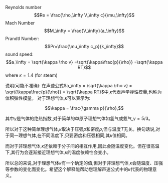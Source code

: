 Reynolds number
$$Re = \frac{\rho_\infty V_\infty c}{\mu_\infty}$$
Mach Number
$$M_\infty = \frac{V_\infty}{a_\infty}$$
Prandtl Number: 
$$Pr=\frac{\mu_\infty c_p}{k_\infty}$$
sound speed: 
$$a_\infty = \sqrt{\kappa \rho v} =\sqrt{\kappa\frac{p}{\rho}} =\sqrt{\kappa RT}$$
where $\kappa =1.4$ (for steam)

说明(可能不准确):
在声速公式$a_\infty = \sqrt{\kappa \rho v} = \sqrt{\kappa\frac{p}{\rho}} = \sqrt{\kappa RT}$中,$\kappa$代表声学弹性模量,也称为体积弹性模量。
对于理想气体,$\kappa$可以表示为:

$$\kappa = \frac{\gamma p}{\rho},$$

其中$\gamma$是气体的绝热指数,对于简单的单原子理想气体如氢气或氦气,$\gamma = 5/3$。

所以对于这种简单理想气体,$\kappa$取决于压强$p$和密度$\rho$,但与温度$T$无关。换句话说,对于同一理想气体,在不同温度下,只要密度和压强相同,其$\kappa$值相同。

而对于非理想气体,$\kappa$还依赖于分子间的相互作用,因此会随温度变化。但在很高温下,其行为会逐渐接近理想气体,$\kappa$的温度依赖性会变小。

所以总的来说,对于理想气体$\kappa$有一个确定的值,但对于非理想气体,$\kappa$会随温度、压强等参数的变化而变化。希望这个解释能帮助您理解声速公式中的$\kappa$代表的物理意义。

